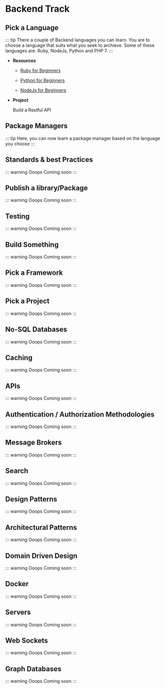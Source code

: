 # Backend Track

## Pick a Language

::: tip
There a couple of Backend languages you can learn. You are to choose a language that suits what you seek to archieve. Some of 
these languages are: Ruby, NodeJs, Python and PHP 7.
:::

* **Resources**

  - [Ruby for Beginners](https://www.udemy.com/learn-ruby-programming-in-ten-easy-steps/)

  - [Python for Beginners](https://www.udemy.com/getting-started-with-modern-python/)
  
  - [NodeJs for Beginners](https://www.udemy.com/understand-nodejs/)


* **Project**

  Build a Restful API
  
  
## Package Managers

::: tip
Here, you can now learn a package manager based on the language you choose
:::


## Standards & best Practices
::: warning Ooops
Coming soon
:::


## Publish a library/Package
::: warning Ooops
Coming soon
:::


## Testing
::: warning Ooops
Coming soon
:::


## Build Something
::: warning Ooops
Coming soon
:::


## Pick a Framework
::: warning Ooops
Coming soon
:::


## Pick a Project 
::: warning Ooops
Coming soon
:::


## No-SQL Databases
::: warning Ooops
Coming soon
:::


## Caching
::: warning Ooops
Coming soon
:::


## APIs
::: warning Ooops
Coming soon
:::


## Authentication / Authorization Methodologies
::: warning Ooops
Coming soon
:::


## Message Brokers
::: warning Ooops
Coming soon
:::


## Search
::: warning Ooops
Coming soon
:::


## Design Patterns
::: warning Ooops
Coming soon
:::


## Architectural Patterns
::: warning Ooops
Coming soon
:::


## Domain Driven Design
::: warning Ooops
Coming soon
:::


## Docker
::: warning Ooops
Coming soon
:::


## Servers
::: warning Ooops
Coming soon
:::


## Web Sockets
::: warning Ooops
Coming soon
:::


## Graph Databases
::: warning Ooops
Coming soon
:::
